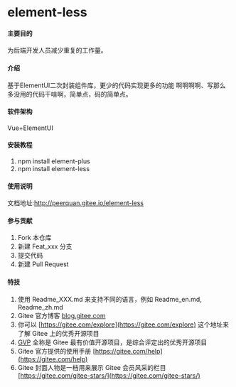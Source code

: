 # element-less

#### 主要目的
为后端开发人员减少重复的工作量。

#### 介绍
基于ElementUI二次封装组件库，更少的代码实现更多的功能
啊啊啊啊、写那么多没用的代码干啥啊，简单点，码的简单点。


#### 软件架构
Vue+ElementUI


#### 安装教程

1.  npm install element-plus
2.  npm install element-less

#### 使用说明

文档地址:http://peerquan.gitee.io/element-less

#### 参与贡献

1.  Fork 本仓库
2.  新建 Feat_xxx 分支
3.  提交代码
4.  新建 Pull Request


#### 特技

1.  使用 Readme\_XXX.md 来支持不同的语言，例如 Readme\_en.md, Readme\_zh.md
2.  Gitee 官方博客 [blog.gitee.com](https://blog.gitee.com)
3.  你可以 [https://gitee.com/explore](https://gitee.com/explore) 这个地址来了解 Gitee 上的优秀开源项目
4.  [GVP](https://gitee.com/gvp) 全称是 Gitee 最有价值开源项目，是综合评定出的优秀开源项目
5.  Gitee 官方提供的使用手册 [https://gitee.com/help](https://gitee.com/help)
6.  Gitee 封面人物是一档用来展示 Gitee 会员风采的栏目 [https://gitee.com/gitee-stars/](https://gitee.com/gitee-stars/)
